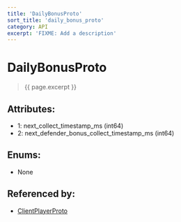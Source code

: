 ```yaml
---
title: 'DailyBonusProto'
sort_title: 'daily_bonus_proto'
category: API
excerpt: 'FIXME: Add a description'
---
```


[comment]: <> (THIS PART IS GENERATED - AKA DON'T EDIT THIS PART MANUALLY)

# DailyBonusProto

> {{ page.excerpt }}

## Attributes:

- 1: next_collect_timestamp_ms (int64)
- 2: next_defender_bonus_collect_timestamp_ms (int64)

## Enums:

- None

## Referenced by:

- [ClientPlayerProto](../ClientPlayerProto/)

[comment]: <> (YOU CAN EDIT AFTER THIS)
